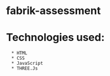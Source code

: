 # fabrik-assessment
# Technologies used:
      * HTML
      * CSS
      * JavaScript
      * THREE.Js
